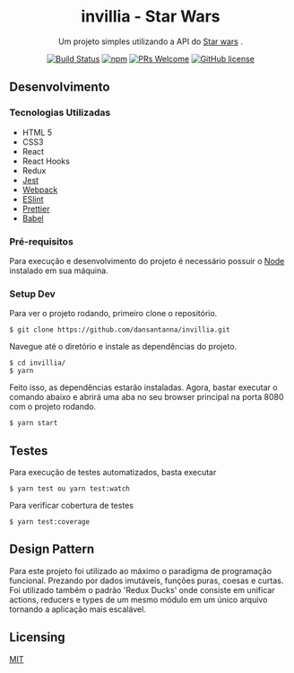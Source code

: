 <div align="center">
<h1>invillia - Star Wars</h1>

<p>Um projeto simples utilizando a API do <a href="https://swapi.co/">Star wars</a> .<p>

[![Build Status](https://img.shields.io/travis/npm/npm/latest.svg?style=flat-square)](https://travis-ci.org/npm/npm) [![npm](https://img.shields.io/npm/v/npm.svg?style=flat-square)](https://www.npmjs.com/package/npm) [![PRs Welcome](https://img.shields.io/badge/PRs-welcome-brightgreen.svg?style=flat-square)](http://makeapullrequest.com) [![GitHub license](https://img.shields.io/badge/license-MIT-blue.svg?style=flat-square)](https://github.com/patrick-narciso/anticipation-calculator/blob/master/LICENSE)

</div>

## Desenvolvimento

### Tecnologias Utilizadas

- HTML 5
- CSS3
- React
- React Hooks
- Redux
- [Jest](https://jestjs.io/)
- [Webpack](https://webpack.js.org/)
- [ESlint](https://eslint.org/)
- [Prettier](https://prettier.io/)
- [Babel](https://babeljs.io/)

### Pré-requisitos

Para execução e desenvolvimento do projeto é necessário possuir o [Node](https://nodejs.org/en/) instalado em sua máquina.

### Setup Dev

Para ver o projeto rodando, primeiro clone o repositório.

```shell
$ git clone https://github.com/dansantanna/invillia.git
```

Navegue até o diretório e instale as dependências do projeto.

```shell
$ cd invillia/
$ yarn 
```

Feito isso, as dependências estarão instaladas. Agora, bastar executar o comando abaixo e abrirá uma aba no seu browser principal na porta 8080 com o projeto rodando.

```shell
$ yarn start
```

## Testes

Para execução de testes automatizados, basta executar

```shell
$ yarn test ou yarn test:watch
```

Para verificar cobertura de testes

```shell
$ yarn test:coverage
```

## Design Pattern

Para este projeto foi utilizado ao máximo o paradigma de programação funcional. Prezando
por dados imutáveis, funções puras, coesas e curtas. Foi utilizado também o padrão 'Redux Ducks' onde consiste em unificar actions, reducers e types de um mesmo módulo em um único arquivo tornando a aplicação mais escalável.

## Licensing

[MIT](LICENSE)
